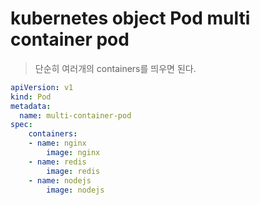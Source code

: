 # kubernetes object Pod multi container pod

> 단순히 여러개의 containers를 띄우면 된다.

```yaml
apiVersion: v1
kind: Pod
metadata:
  name: multi-container-pod
spec:
    containers:
    - name: nginx
        image: nginx
    - name: redis
        image: redis
    - name: nodejs
        image: nodejs
```
